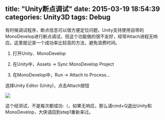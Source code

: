 title: "Unity断点调试"
date: 2015-03-19 18:54:39
categories: Unity3D
tags: Debug
---

有时候调试程序，断点信息可以很方便定位问题，Unity支持使用自带的MonoDevelop进行断点调试，但这个功能做的很不友好，经常Attach进程无响应。这里就记录一个成功率比较高的方法，避免浪费时间。

1. 打开Unity、MonoDevelop

2. 在Unity中，Assets -> Sync MonoDevelop Project

3. 在MonoDevelop中，Run -> Attach to Process...

选择Unity Editor (Unity)，点击Attach按钮  

![](/images/201503191901.png)

这个经测试，不是每次都成功:（，如果无响应，那么请cmd+Q退出Unity和MonoDevelop，大侠请回到step1重新来过。